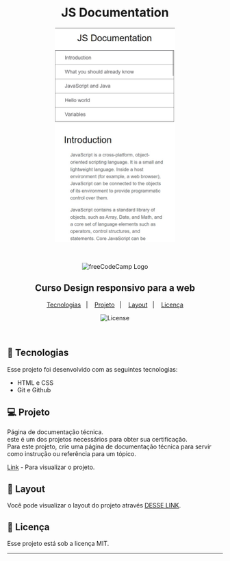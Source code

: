 <h1 align="center">JS Documentation</h1>
    <p align="center">
        <a href="assets/Screenshot_2.jpg">
        <img height="500em" src="assets//Screenshot_1.jpg">
        </a>
    </p>
<br>
<p align="center">
<img  width="250" src="https://cdn.freecodecamp.org/platform/universal/fcc_primary.svg" alt="freeCodeCamp Logo">
</p>
<h2 align="center">
Curso Design responsivo para a web
</h2>

<p align="center">
    <a href="#🚀-tecnologias">Tecnologias</a>&nbsp;&nbsp;&nbsp;|&nbsp;&nbsp;&nbsp;
    <a href="#💻-projeto">Projeto</a>&nbsp;&nbsp;&nbsp;|&nbsp;&nbsp;&nbsp;
    <a href="#🔖-layout">Layout</a>&nbsp;&nbsp;&nbsp;|&nbsp;&nbsp;&nbsp;
    <a href="#📝-licença">Licença</a>
</p>

<p align="center">
  <img alt="License" src="https://img.shields.io/static/v1?label=license&message=MIT&color=49AA26&labelColor=000000">
</p>

<br>



## 🚀 Tecnologias

Esse projeto foi desenvolvido com as seguintes tecnologias:

- HTML e CSS
- Git e Github

## 💻 Projeto
Página de documentação técnica. <br> este é um dos projetos necessários para obter sua certificação.
<br>
Para este projeto, crie uma página de documentação técnica para servir como instrução ou referência para um tópico.

[Link](https://www.freecodecamp.org/portuguese/learn/2022/responsive-web-design/build-a-technical-documentation-page-project/build-a-technical-documentation-page) - Para visualizar o projeto.

## 🔖 Layout

Você pode visualizar o layout do projeto através [DESSE LINK](https://technical-documentation-page.freecodecamp.rocks/#Hello_world).

##  📝 Licença

Esse projeto está sob a licença MIT.

---
